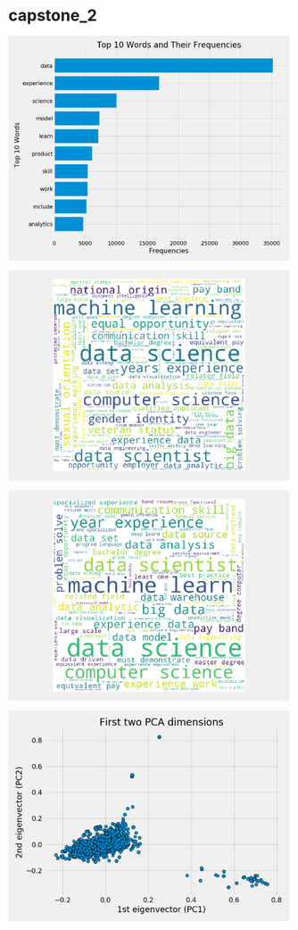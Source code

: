 # capstone_2

![](imgs/top_10_words_and_frequencies.png)

![](imgs/wordcloud_only_punct_removed.png)

![](imgs/wordcloud_cleaned_descriptions.png)

![](imgs/first_two_pca_dimensions.png)